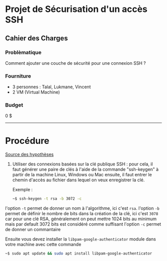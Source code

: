 # Projet de Sécurisation d'un accès SSH

## Cahier des Charges

### Problèmatique

Comment ajouter une couche de sécurité pour une connexion SSH ?

### Fourniture

- 3 personnes : Talal, Lukmane, Vincent
- 2 VM (Virtual Machine)

### Budget

0 $

---

# Procédure

[Source des hypothèses](https://www.rcdevs.com/fr/7-ways-to-secure-your-ssh-server/)

1. Utiliser des connexions basées sur la clé publique SSH :
   pour cela, il faut générer une paire de clés à l'aide de la commande "ssh-keygen" à partir de la machine Linux, Windows ou Mac ensuite, il faut entrer le chemin d'accès au fichier dans lequel on veux enregistrer la clé.

   Exemple :

   ```sh
   ~$ ssh-keygen -t rsa -b 3072 -c
   ```

l'option `-t` permet de donner un nom à l'algorithme, ici c'est `rsa`. l'option `-b` permet de définir le nombre de bits dans la création de la clé, ici c'est `3078` car pour une clé RSA, généralement on peut mettre 1024 bits au minimum mais par default 3072 bits est considéré comme suffisant l'option `-c` permet de donner un commantaire

Ensuite vous devez installer la `libpam-google-authenticator` module dans votre machine avec cette commande

```sh
~$ sudo apt update && sudo apt install libpam-google-authenticator
```

